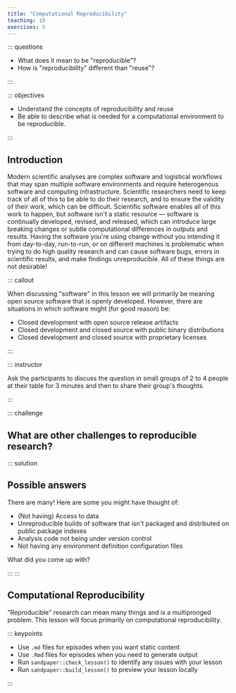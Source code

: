 ```yaml
---
title: "Computational Reproducibility"
teaching: 10
exercises: 5
---
```


::: questions

* What does it mean to be "reproducible"?
* How is "reproducibility" different than "reuse"?

:::

::: objectives

* Understand the concepts of reproducibility and reuse
* Be able to describe what is needed for a computational environment to be reproducible.

:::

## Introduction

Modern scientific analyses are complex software and logistical workflows that may span multiple software environments and require heterogenous software and computing infrastructure.
Scientific researchers need to keep track of all of this to be able to do their research, and to ensure the validity of their work, which can be difficult.
Scientific software enables all of this work to happen, but software isn't a static resource &mdash; software is continually developed, revised, and released, which can introduce large breaking changes or subtle computational differences in outputs and results.
Having the software you're using change without you intending it from day-to-day, run-to-run, or on different machines is problematic when trying to do high quality research and can cause software bugs, errors in scientific results, and make findings unreproducible.
All of these things are not desirable!

::: callout

When discussing "software" in this lesson we will primarily be meaning open source software that is openly developed.
However, there are situations in which software might (for good reason) be:

* Closed development with open source release artifacts
* Closed development and closed source with public binary distributions
* Closed development and closed source with proprietary licenses

:::

::: instructor

Ask the participants to discuss the question in small groups of 2 to 4 people at their table for 3 minutes and then to share their group's thoughts.

:::

::: challenge

## What are other challenges to reproducible research?

::: solution

## Possible answers

There are many! Here are some you might have thought of:

* (Not having) Access to data
* Unreproducible builds of software that isn't packaged and distributed on public package indexes
* Analysis code not being under version control
* Not having any environment definition configuration files

What did you come up with?

:::
:::

## Computational Reproducibility

"Reproducible" research can mean many things and is a multipronged problem.
This lesson will focus primarily on computational reproducibility.

::: keypoints

- Use `.md` files for episodes when you want static content
- Use `.Rmd` files for episodes when you need to generate output
- Run `sandpaper::check_lesson()` to identify any issues with your lesson
- Run `sandpaper::build_lesson()` to preview your lesson locally

:::

[r-markdown]: https://rmarkdown.rstudio.com/
